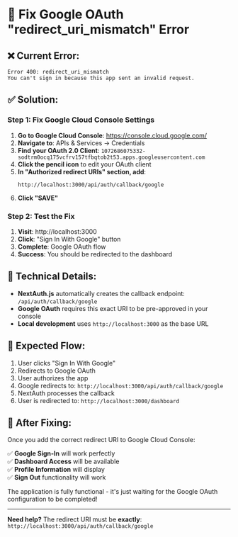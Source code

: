 # 🔧 Fix Google OAuth "redirect_uri_mismatch" Error

## ❌ **Current Error:**
```
Error 400: redirect_uri_mismatch
You can't sign in because this app sent an invalid request.
```

## ✅ **Solution:**

### **Step 1: Fix Google Cloud Console Settings**

1. **Go to Google Cloud Console**: https://console.cloud.google.com/
2. **Navigate to**: APIs & Services → Credentials
3. **Find your OAuth 2.0 Client**: `1072686075332-sodtrm0ocq175vcfrv157tfbqtob2t53.apps.googleusercontent.com`
4. **Click the pencil icon** to edit your OAuth client
5. **In "Authorized redirect URIs" section, add**:
   ```
   http://localhost:3000/api/auth/callback/google
   ```
6. **Click "SAVE"**

### **Step 2: Test the Fix**

1. **Visit**: http://localhost:3000
2. **Click**: "Sign In With Google" button
3. **Complete**: Google OAuth flow
4. **Success**: You should be redirected to the dashboard

## 📝 **Technical Details:**

- **NextAuth.js** automatically creates the callback endpoint: `/api/auth/callback/google`
- **Google OAuth** requires this exact URI to be pre-approved in your console
- **Local development** uses `http://localhost:3000` as the base URL

## 🎯 **Expected Flow:**

1. User clicks "Sign In With Google"
2. Redirects to Google OAuth
3. User authorizes the app
4. Google redirects to: `http://localhost:3000/api/auth/callback/google`
5. NextAuth processes the callback
6. User is redirected to: `http://localhost:3000/dashboard`

## 🚀 **After Fixing:**

Once you add the correct redirect URI to Google Cloud Console:

✅ **Google Sign-In** will work perfectly  
✅ **Dashboard Access** will be available  
✅ **Profile Information** will display  
✅ **Sign Out** functionality will work  

The application is fully functional - it's just waiting for the Google OAuth configuration to be completed!

---

**Need help?** The redirect URI must be **exactly**: `http://localhost:3000/api/auth/callback/google` 